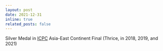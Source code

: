 ```yaml
---
layout: post
date: 2021-12-31
inline: true
related_posts: false
---
```


Silver Medal in [ICPC](https://icpc.global/) Asia-East Continent Final (Thrice, in 2018, 2019, and 2021)
